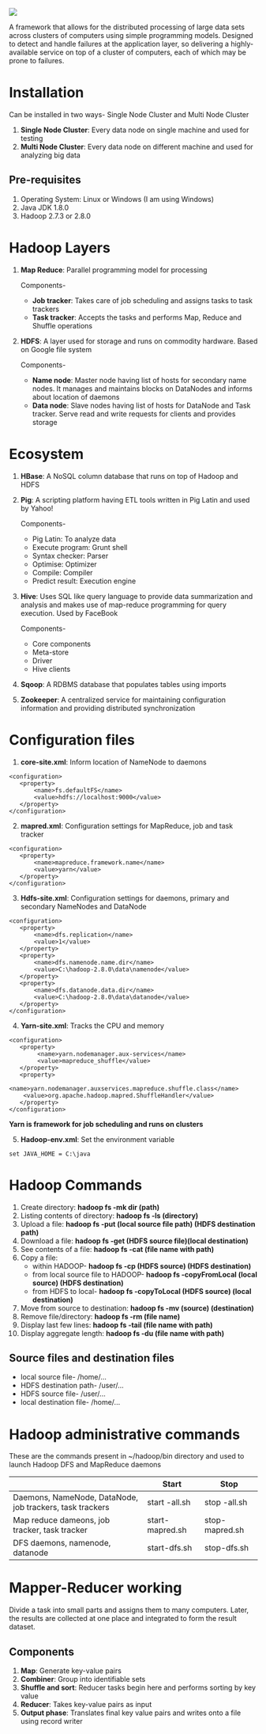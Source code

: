 ![](https://miro.medium.com/max/2760/1*kPKoXmHBDmGthbah-0549A.png)

A framework that allows for the distributed processing of large data sets across clusters of computers using simple programming models. Designed to detect and handle failures at the application layer, so delivering a highly-available service on top of a cluster of computers, each of which may be prone to failures.

# Installation

Can be installed in two ways- Single Node Cluster and Multi Node Cluster

1. **Single Node Cluster**: Every data node on single machine and used for testing
2. **Multi Node Cluster**: Every data node on different machine and used for analyzing big data

## Pre-requisites

1. Operating System: Linux or Windows (I am using Windows)
2. Java JDK 1.8.0
3. Hadoop 2.7.3 or 2.8.0

# Hadoop Layers

1. **Map Reduce**: Parallel programming model for processing

    Components-
      * **Job tracker**: Takes care of job scheduling and assigns tasks to task trackers
      * **Task tracker**: Accepts the tasks and performs Map, Reduce and Shuffle operations

2. **HDFS**: A layer used for storage and runs on commodity hardware. Based on Google file system

    Components-
      * **Name node**: Master node having list of hosts for secondary name nodes. It manages and maintains blocks on DataNodes and informs about location of daemons
      * **Data node**: Slave nodes having list of hosts for DataNode and Task tracker. Serve read and write requests for clients and provides storage

# Ecosystem

1. **HBase**: A NoSQL column database that runs on top of Hadoop and HDFS
2. **Pig**: A scripting platform having ETL tools written in Pig Latin and used by Yahoo!
    
    Components-
      * Pig Latin: To analyze data
      * Execute program: Grunt shell
      * Syntax checker: Parser
      * Optimise: Optimizer
      * Compile: Compiler
      * Predict result: Execution engine
3. **Hive**: Uses SQL like query language to provide data summarization and analysis and makes use of map-reduce programming for query execution. Used by FaceBook

    Components-
      * Core components
      * Meta-store
      * Driver
      * Hive clients
4. **Sqoop**: A RDBMS database that populates tables using imports
5. **Zookeeper**: A centralized service for maintaining configuration information and providing distributed synchronization

# Configuration files

1. **core-site.xml**: Inform location of NameNode to daemons

```
<configuration>
   <property>
       <name>fs.defaultFS</name>
       <value>hdfs://localhost:9000</value>
   </property>
</configuration>
```

2. **mapred.xml**: Configuration settings for MapReduce, job and task tracker

```
<configuration>
   <property>
       <name>mapreduce.framework.name</name>
       <value>yarn</value>
   </property>
</configuration>

```
3. **Hdfs-site.xml**: Configuration settings for daemons, primary and secondary NameNodes and DataNode

```
<configuration>
   <property>
       <name>dfs.replication</name>
       <value>1</value>
   </property>
   <property>
       <name>dfs.namenode.name.dir</name>
       <value>C:\hadoop-2.8.0\data\namenode</value>
   </property>
   <property>
       <name>dfs.datanode.data.dir</name>
       <value>C:\hadoop-2.8.0\data\datanode</value>
   </property>
</configuration>

```

4. **Yarn-site.xml**: Tracks the CPU and memory

```
<configuration>
   <property>
    	<name>yarn.nodemanager.aux-services</name>
    	<value>mapreduce_shuffle</value>
   </property>
   <property>
      	<name>yarn.nodemanager.auxservices.mapreduce.shuffle.class</name>  
	<value>org.apache.hadoop.mapred.ShuffleHandler</value>
   </property>
</configuration>

```
**Yarn is framework for job scheduling and runs on clusters**

5. **Hadoop-env.xml**: Set the environment variable

```
set JAVA_HOME = C:\java
```

# Hadoop Commands

1. Create directory: **hadoop fs -mk dir (path)**
2. Listing contents of directory: **hadoop fs -ls (directory)**
3. Upload a file: **hadoop fs -put (local source file path) (HDFS destination path)**
4. Download a file: **hadoop fs -get (HDFS source file)(local destination)**
5. See contents of a file: **hadoop fs -cat (file name with path)**
6. Copy a file:    
    * within HADOOP- **hadoop fs -cp (HDFS source) (HDFS destination)**
    * from local source file to HADOOP- **hadoop fs -copyFromLocal (local source) (HDFS destination)**
    * from HDFS to local- **hadoop fs -copyToLocal (HDFS source) (local destination)**
7. Move from source to destination: **hadoop fs -mv (source) (destination)**
8. Remove file/directory: **hadoop fs -rm (file name)**
9. Display last few lines: **hadoop fs -tail (file name with path)**
10. Display aggregate length: **hadoop fs -du (file name with path)**

## Source files and destination files

* local source file- /home/...
* HDFS destination path- /user/...
* HDFS source file- /user/...
* local destination file- /home/...

# Hadoop administrative commands

These are the commands present in ~/hadoop/bin directory and used to launch Hadoop DFS and MapReduce daemons

| | Start | Stop |
|-| ----- | ---- |
| Daemons, NameNode, DataNode, job trackers, task trackers | start -all.sh | stop -all.sh |
| Map reduce dameons, job tracker, task tracker | start-mapred.sh | stop-mapred.sh |
| DFS daemons, namenode, datanode | start-dfs.sh | stop-dfs.sh |

# Mapper-Reducer working

Divide a task into small parts and assigns them to many computers. Later, the results are collected at one place and integrated to form the result dataset.

## Components

1. **Map**: Generate key-value pairs
2. **Combiner**: Group into identifiable sets
3. **Shuffle and sort**: Reducer tasks begin here and performs sorting by key value
4. **Reducer**: Takes key-value pairs as input
5. **Output phase**: Translates final key value pairs and writes onto a file using record writer
